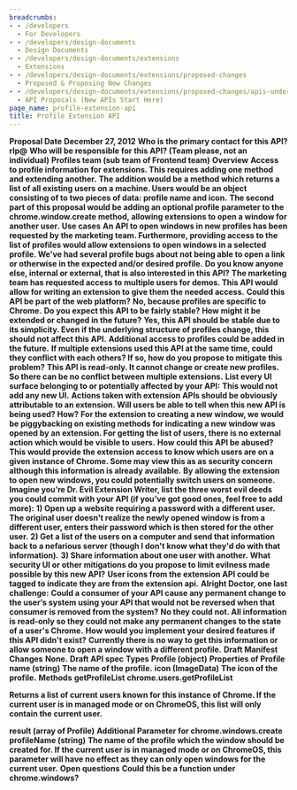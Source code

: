 ```yaml
---
breadcrumbs:
- - /developers
  - For Developers
- - /developers/design-documents
  - Design Documents
- - /developers/design-documents/extensions
  - Extensions
- - /developers/design-documents/extensions/proposed-changes
  - Proposed & Proposing New Changes
- - /developers/design-documents/extensions/proposed-changes/apis-under-development
  - API Proposals (New APIs Start Here)
page_name: profile-extension-api
title: Profile Extension API
---
```


**Proposal Date**
**December 27, 2012**
**Who is the primary contact for this API?**
**rlp@**
**Who will be responsible for this API? (Team please, not an individual)**
**Profiles team (sub team of Frontend team)**
**Overview**
**Access to profile information for extensions. This requires adding one method and extending another.**
**The addition would be a method which returns a list of all existing users on a machine. Users would be an object consisting of to two pieces of data: profile name and icon.**
**The second part of this proposal would be adding an optional profile parameter to the chrome.window.create method, allowing extensions to open a window for another user.**
**Use cases**
**An API to open windows in new profiles has been requested by the marketing team. Furthermore, providing access to the list of profiles would allow extensions to open windows in a selected profile. We've had several profile bugs about not being able to open a link or otherwise in the expected and/or desired profile.**
**Do you know anyone else, internal or external, that is also interested in this API?**
**The marketing team has requested access to multiple users for demos. This API would allow for writing an extension to give them the needed access.**
**Could this API be part of the web platform?**
**No, because profiles are specific to Chrome.**
**Do you expect this API to be fairly stable? How might it be extended or changed in the future?**
**Yes, this API should be stable due to its simplicity. Even if the underlying structure of profiles change, this should not affect this API.**
**Additional access to profiles could be added in the future.**
**If multiple extensions used this API at the same time, could they conflict with each others? If so, how do you propose to mitigate this problem?**
**This API is read-only. It cannot change or create new profiles. So there can be no conflict between multiple extensions.**
**List every UI surface belonging to or potentially affected by your API:**
**This would not add any new UI.**
**Actions taken with extension APIs should be obviously attributable to an extension. Will users be able to tell when this new API is being used? How?**
**For the extension to creating a new window, we would be piggybacking on existing methods for indicating a new window was opened by an extension. For getting the list of users, there is no external action which would be visible to users.**
**How could this API be abused?**
**This would provide the extension access to know which users are on a given instance of Chrome. Some may view this as as security concern although this information is already available.**
**By allowing the extension to open new windows, you could potentially switch users on someone.**
**Imagine you’re Dr. Evil Extension Writer, list the three worst evil deeds you could commit with your API (if you’ve got good ones, feel free to add more):**
**1) Open up a website requiring a password with a different user. The original user doesn't realize the newly opened window is from a different user, enters their password which is then stored for the other user.**
**2) Get a list of the users on a computer and send that information back to a nefarious server (though I don't know what they'd do with that information).**
**3) Share information about one user with another.**
**What security UI or other mitigations do you propose to limit evilness made possible by this new API?**
**User icons from the extension API could be tagged to indicate they are from the extension api.**
**Alright Doctor, one last challenge:**
**Could a consumer of your API cause any permanent change to the user’s system using your API that would not be reversed when that consumer is removed from the system?**
**No they could not. All information is read-only so they could not make any permanent changes to the state of a user's Chrome.**
**How would you implement your desired features if this API didn't exist?**
**Currently there is no way to get this information or allow someone to open a window with a different profile.**
**Draft Manifest Changes**
**None.**
**Draft API spec**
**Types**
**Profile (object)**
**Properties of Profile**
**name (string)**
**The name of the profile.**
**icon (ImageData)**
**The icon of the profile.**
**Methods**
**getProfileList**
**chrome.users.getProfileList**

**Returns a list of current users known for this instance of Chrome. If the current user is in managed mode or on ChromeOS, this list will only contain the current user.**

**result (array of Profile)**
**Additional Parameter for chrome.windows.create**
**profileName (string)**
**The name of the profile which the window should be created for. If the current user is in managed mode or on ChromeOS, this parameter will have no effect as they can only open windows for the current user.**
**Open questions**
**Could this be a function under chrome.windows?**
